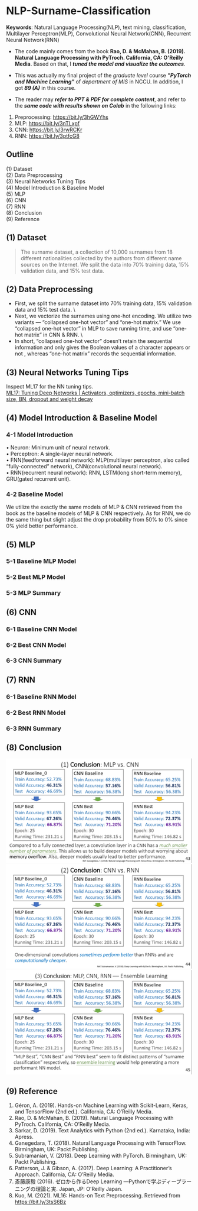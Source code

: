 # NLP-Surname-Classification

**Keywords**: Natural Language Processing(NLP), text mining, classification, Multilayer Perceptron(MLP), Convolutional Neural Network(CNN), Recurrent Neural Network(RNN)

- The code mainly comes from the book **Rao, D. & McMahan, B. (2019). Natural Language Processing with PyTroch. California, CA: O'Reilly Media**. Based on that, I ***tuned the model and visualize the outcomes***. 
- This was actually my final project of the *graduate level* course ***"PyTorch and Machine Learning"*** of *department of MIS* in NCCU. In addition, I got ***89 (A)*** in this course.

- The reader may ***refer to PPT & PDF for complete content***, and refer to the ***same code with results shown on Colab*** in the following links:
1. Preprocessing: https://bit.ly/3hGWYhs
2. MLP: https://bit.ly/3nTLxpf
3. CNN: https://bit.ly/3rwRCKr
4. RNN: https://bit.ly/3ptfcG8


## Outline
(1) Dataset \
(2) Data Preprocessing \
(3) Neural Networks Tuning Tips \
(4) Model Introduction & Baseline Model \
(5) MLP \
(6) CNN \
(7) RNN \
(8) Conclusion \
(9) Reference 


## (1) Dataset

>  The surname dataset, a collection of 10,000 surnames from 18 different nationalities collected by the authors from different name sources on the Internet. We split the data into 70% training data, 15% validation data, and 15% test data.


## (2) Data Preprocessing

- First, we split the surname dataset into 70% training data, 15% validation data and 15% test data. \
- Next, we vectorize the surnames using one-hot encoding. We utilize two variants — “collapsed one-hot vector” and “one-hot matrix.” We use “collapsed one-hot vector” in MLP to save running time, and use “one-hot matrix” in CNN & RNN. \
- In short, “collapsed one-hot vector” doesn’t retain the sequential information and only gives the Boolean values of a character appears or not , whereas “one-hot matrix” records the sequential information.


## (3) Neural Networks Tuning Tips
Inspect ML17 for the NN tuning tips. \
[ML17: Tuning Deep Networks |  Activators, optimizers, epochs, mini-batch size, BN, dropout and weight decay](https://medium.com/analytics-vidhya/ml17-a2f9315e5f1a)


## (4) Model Introduction & Baseline Model

### 4-1 Model Introduction
• Neuron: Minimum unit of neural network. \
• Perceptron: A single-layer neural network. \
• FNN(feedforward neural network): MLP(multilayer perceptron, also called “fully-connected” network), CNN(convolutional neural network). \
• RNN(recurrent neural network): RNN, LSTM(long short-term memory), GRU(gated recurrent unit). 

### 4-2 Baseline Model
We utilize the exactly the same models of MLP & CNN retrieved from the book as the baseline models of MLP & CNN respectively. As for RNN, we do the same thing but slight adjust the drop probability from 50% to 0% since 0% yield better performance.


## (5) MLP
### 5-1 Baseline MLP Model
### 5-2 Best MLP Model
### 5-3 MLP Summary


## (6) CNN
### 6-1 Baseline CNN Model
### 6-2 Best CNN Model
### 6-3 CNN Summary


## (7) RNN
### 6-1 Baseline RNN Model
### 6-2 Best RNN Model
### 6-3 RNN Summary


## (8) Conclusion
![conclusion_1](1_Surname.png) \
![conclusion_2](2_Surname.png) \
![conclusion_3](3_Surname.png) 


## (9) Reference
1. Géron, A. (2019). Hands-on Machine Learning with Scikit-Learn, Keras, and TensorFlow (2nd ed.). California, CA: O’Reilly Media.
2. Rao, D. & McMahan, B. (2019). Natural Language Processing with PyTroch. California, CA: O’Reilly Media.
3. Sarkar, D. (2019). Text Analytics with Python (2nd ed.). Karnataka, India: Apress.
4. Ganegedara, T. (2018). Natural Language Processing with TensorFlow. Birmingham, UK: Packt Publishing.
5. Subramanian, V. (2018). Deep Learning with PyTorch. Birmingham, UK: Packt Publishing.
6. Patterson, J. & Gibson, A. (2017). Deep Learning: A Practitioner’s Approach. California, CA: O’Reilly Media.
7. 斎藤康毅 (2016). ゼロから作るDeep Learning ―Pythonで学ぶディープラーニングの理論と実. Japan, JP: O’Reilly Japan.
8. Kuo, M. (2021). ML16: Hands-on Text Preprocessing. Retrieved from https://bit.ly/3tsS6Bz

